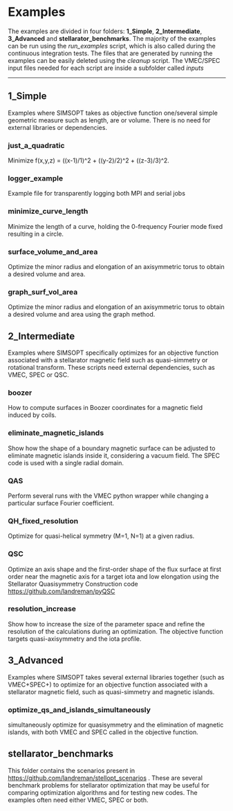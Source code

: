 # Examples

The examples are divided in four folders: **1_Simple**, **2_Intermediate**, **3_Advanced** and **stellarator_benchmarks**. The majority of the examples can be run using the *run_examples* script, which is also called during the continuous integration tests. The files that are generated by running the examples can be easily deleted using the *cleanup* script. The VMEC/SPEC input files needed for each script are inside a subfolder called *inputs*

---

## 1_Simple

Examples where SIMSOPT takes as objective function one/several simple geometric measure such as length, are or volume. There is no need for external libraries or dependencies.

### just_a_quadratic
Minimize f(x,y,z) = ((x-1)/1)^2 + ((y-2)/2)^2 + ((z-3)/3)^2.
### logger_example
Example file for transparently logging both MPI and serial jobs
### minimize_curve_length
Minimize the length of a curve, holding the 0-frequency Fourier mode fixed resulting in a circle.
### surface_volume_and_area
Optimize the minor radius and elongation of an axisymmetric torus to obtain a desired volume and area.
### graph_surf_vol_area
Optimize the minor radius and elongation of an axisymmetric torus to obtain a desired volume and area using the graph method.

## 2_Intermediate

Examples where SIMSOPT specifically optimizes for an objective function associated with a stellarator magnetic field such as quasi-simmetry or rotational transform. These scripts need external dependencies, such as VMEC, SPEC or QSC.

### boozer
How to compute surfaces in Boozer coordinates for a magnetic field induced by coils.
### eliminate_magnetic_islands
Show how the shape of a boundary magnetic
surface can be adjusted to eliminate magnetic islands inside it,
considering a vacuum field. The SPEC code is used with a single radial domain.
### QAS
Perform several runs with the VMEC python wrapper while changing a particular surface Fourier coefficient.
### QH_fixed_resolution
Optimize for quasi-helical symmetry (M=1, N=1) at a given radius.
### QSC
Optimize an axis shape and the first-order shape of the flux surface
at first order near the magnetic axis for a target iota and low elongation
using the Stellarator Quasisymmetry Construction code https://github.com/landreman/pyQSC
### resolution_increase
Show how to increase the size of the parameter space and refine the resolution of the calculations during an optimization. The objective function targets quasi-axisymmetry and the iota profile.

## 3_Advanced

Examples where SIMSOPT takes several external libraries together (such as VMEC+SPEC+) to optimize for an objective function associated with a stellarator magnetic field, such as quasi-simmetry and magnetic islands.

### optimize_qs_and_islands_simultaneously
simultaneously optimize for quasisymmetry and the elimination of magnetic islands, with both VMEC and SPEC called in the objective function.

## stellarator_benchmarks

This folder contains the scenarios present in https://github.com/landreman/stellopt_scenarios . These are several benchmark problems for stellarator optimization that may be useful for comparing optimization algorithms and for testing new codes. The examples often need either VMEC, SPEC or both.
